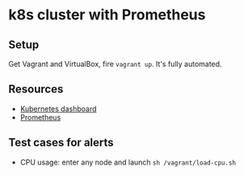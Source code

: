 # k8s cluster with Prometheus

## Setup

Get Vagrant and VirtualBox, fire `vagrant up`. It's fully automated.

## Resources

* [Kubernetes dashboard](http://localhost:8080)
* [Prometheus](http://localhost:8081)

## Test cases for alerts

* CPU usage: enter any node and launch `sh /vagrant/load-cpu.sh`
